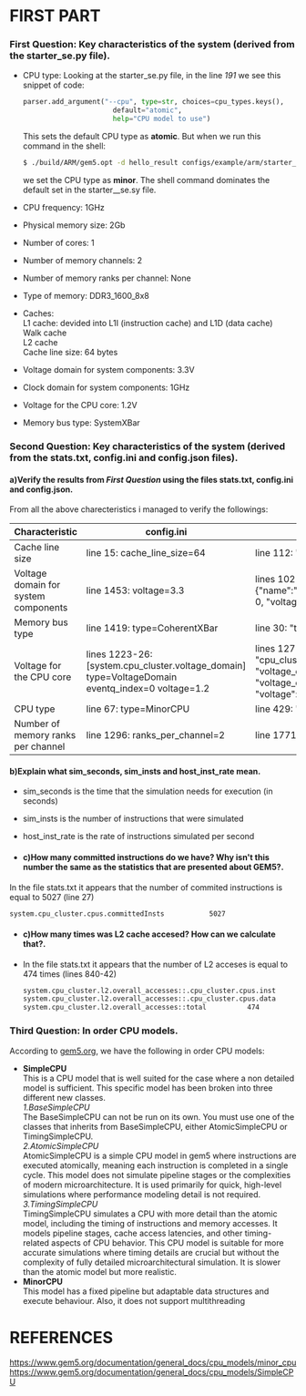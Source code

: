 # FIRST PART
### First Question: Key characteristics of the system (derived from the starter_se.py file).

* CPU type: Looking at the starter_se.py file, in the line _191_ we see this snippet of code:
  ```python
  parser.add_argument("--cpu", type=str, choices=cpu_types.keys(),
                        default="atomic",
                        help="CPU model to use")
  ```
  This sets the default CPU type as **atomic**. But when we run this command in the shell:
  ```bash
  $ ./build/ARM/gem5.opt -d hello_result configs/example/arm/starter_se.py --cpu="minor" "tests/test-progs/hello/bin/arm/linux/hello"
  ```
  we set the CPU type as **minor**. The shell command dominates the default set in the starter__se.sy file.

* CPU frequency: 1GHz 
* Physical memory size: 2Gb
* Number of cores: 1
* Number of memory channels: 2
* Number of memory ranks per channel: None
* Type of memory: DDR3_1600_8x8
* Caches:\
   L1 cache: devided into L1I (instruction cache) and L1D (data cache)\
   Walk cache\
   L2 cache\
   Cache line size: 64 bytes
* Voltage domain for system components: 3.3V
* Clock domain for system components: 1GHz
* Voltage for the CPU core: 1.2V
* Memory bus type: SystemXBar

### Second Question: Key characteristics of the system (derived from the stats.txt, config.ini and config.json files).

#### a)Verify the results from _First Question_ using the files stats.txt, config.ini and config.json.

From all the above charecteristics i managed to verify the followings:

Characteristic|config.ini|config.json|
|---------|----------|-----------|
|Cache line size         |line 15: cache_line_size=64|line 112: "cache_line_size": 64|
|Voltage domain for system components         |line 1453: voltage=3.3|lines 102-07: "voltage_domain": {"name":"voltage_domain","eventq_index": 0, "voltage": [3.3],|
|Memory bus type         |line 1419: type=CoherentXBar|line 30: "type": "CoherentXBar"|
|Voltage for the CPU core         |lines 1223-26: [system.cpu_cluster.voltage_domain] type=VoltageDomain eventq_index=0 voltage=1.2|lines 127-35: "cpu_cluster": {"name": "cpu_cluster", "thermal_domain": null, "voltage_domain": {"name": "voltage_domain", "eventq_index": 0, "voltage": [1.2],|
|CPU type         |line 67: type=MinorCPU|line 429: "type": "MinorCPU"|
|Number of memory ranks per channel         |line 1296: ranks_per_channel=2|line 1771: "ranks_per_channel": 2|

#### b)Explain what sim_seconds, sim_insts and host_inst_rate mean.

* sim_seconds is the time that the simulation needs for execution (in seconds)
* sim_insts is the number of instructions that were simulated
* host_inst_rate is the rate of instructions simulated per second

* #### c)How many committed instructions do we have? Why isn't this number the same as the statistics that are presented about GEM5?.

In the file stats.txt it appears that the number of commited instructions is equal to 5027 (line 27)
```bash
system.cpu_cluster.cpus.committedInsts           5027                       # Number of instructions committed
```
* #### c)How many times was L2 cache accesed? How can we calculate that?.

* In the file stats.txt it appears that the number of L2 acceses is equal to 474 times (lines 840-42)
  ```bash
  system.cpu_cluster.l2.overall_accesses::.cpu_cluster.cpus.inst          327                       # number of overall (read+write) accesses
  system.cpu_cluster.l2.overall_accesses::.cpu_cluster.cpus.data          147                       # number of overall (read+write) accesses
  system.cpu_cluster.l2.overall_accesses::total          474                       # number of overall (read+write) accesses
  ```

### Third Question: In order CPU models.

According to [gem5.org](https://www.gem5.org), we have the following in order CPU models:

* **SimpleCPU**\
This is a CPU model that is well suited for the case where a non detailed model is sufficient. This specific model has been broken into three different new classes.\
  _1.BaseSimpleCPU_\
  The BaseSimpleCPU can not be run on its own. You must use one of the classes that inherits from BaseSimpleCPU, either AtomicSimpleCPU or TimingSimpleCPU.\
  _2.AtomicSimpleCPU_\
  AtomicSimpleCPU is a simple CPU model in gem5 where instructions are executed atomically, meaning each instruction is completed in a single cycle. This model does not simulate pipeline stages or the complexities of modern microarchitecture. It is used primarily for quick, high-level simulations where performance modeling detail is not required.\
  _3.TimingSimpleCPU_\
  TimingSimpleCPU simulates a CPU with more detail than the atomic model, including the timing of instructions and memory accesses. It models pipeline stages, cache access latencies, and other timing-related aspects of CPU behavior. This CPU model is suitable for more accurate simulations where timing details are crucial but without the complexity of fully detailed microarchitectural simulation. It is slower than the atomic model but more realistic.
* **MinorCPU**\
This model has a fixed pipeline but adaptable data structures and execute behaviour. Also, it does not support multithreading 






























# REFERENCES

https://www.gem5.org/documentation/general_docs/cpu_models/minor_cpu
https://www.gem5.org/documentation/general_docs/cpu_models/SimpleCPU
